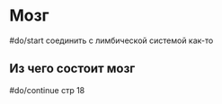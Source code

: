 # Мозг
#do/start соединить с лимбической системой как-то

## Из чего состоит мозг
#do/continue стр 18